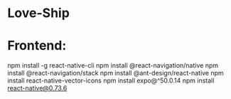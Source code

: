 # Love-Ship

# Frontend:

npm install -g react-native-cli
npm install @react-navigation/native
npm install @react-navigation/stack
npm install @ant-design/react-native
npm install react-native-vector-icons
npm install expo@^50.0.14
npm install react-native@0.73.6
